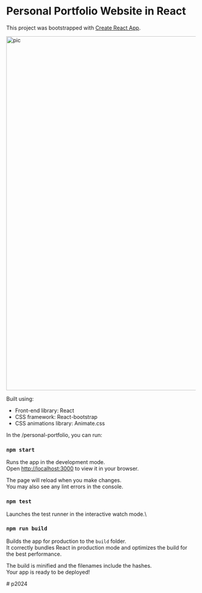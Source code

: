 # Personal Portfolio Website in React

This project was bootstrapped with [Create React App](https://github.com/facebook/create-react-app).

<img width="940" alt="pic" src="https://img5.pic.in.th/file/secure-sv1/abcdd22b99e3450879f.png">

Built using:

- Front-end library: React
- CSS framework: React-bootstrap
- CSS animations library: Animate.css

In the /personal-portfolio, you can run:

### `npm start`

Runs the app in the development mode.\
Open [http://localhost:3000](http://localhost:3000) to view it in your browser.

The page will reload when you make changes.\
You may also see any lint errors in the console.

### `npm test`

Launches the test runner in the interactive watch mode.\


### `npm run build`

Builds the app for production to the `build` folder.\
It correctly bundles React in production mode and optimizes the build for the best performance.

The build is minified and the filenames include the hashes.\
Your app is ready to be deployed!


#   p 2 0 2 4  
 